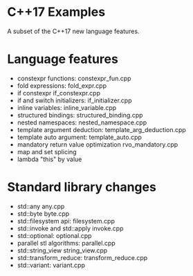 C++17 Examples
==============

A subset of the C++17 new language features.

# Language features

- constexpr functions:
    constexpr_fun.cpp
- fold expressions:
    fold_expr.cpp
- if constexpr 
    if_constexpr.cpp
- if and switch initializers:
    if_initializer.cpp
- inline variables:
    inline_variable.cpp
- structured bindings:
    structured_binding.cpp
- nested namespaces:
    nested_namespace.cpp
- template argument deduction:
    template_arg_deduction.cpp
- template auto argument:
    template_auto.cpp
- mandatory return value optimization
    rvo_mandatory.cpp
- map and set splicing
- lambda "this" by value

# Standard library changes

- std::any
    any.cpp
- std::byte
    byte.cpp
- std::filesystem api:
    filesystem.cpp
- std::invoke and std::apply
    invoke.cpp
- std::optional:
    optional.cpp
- parallel stl algorithms:
    parallel.cpp
- std::string_view
    string_view.cpp
- std::transform_reduce:
    transform_reduce.cpp
- std::variant:
    variant.cpp
